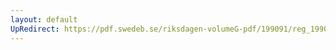 ```yaml
---
layout: default
UpRedirect: https://pdf.swedeb.se/riksdagen-volumeG-pdf/199091/reg_199091_SfU/reg_199091_SfU_0002.pdf
---
```

